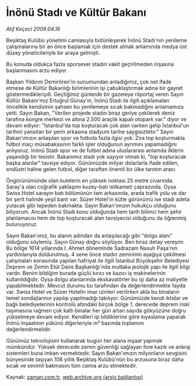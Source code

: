 # İnönü Stadı ve Kültür Bakanı

*Atıf Keçeci 2009.04.16*

<tr><td class="metin" colspan="2" style="padding-top: 20px; padding-left: 5px; padding-right: 10px;">Beşiktaş Kulübü yönetimi camiasıyla bütünleşerek İnönü Stadı'nın yenileme çalışmalarına bir an önce başlamak için destek almak anlamında medya üst düzey yöneticileriyle bir araya gelmişti.</td></tr><tr><td class="metin" colspan="2" style="padding-top: 20px; padding-left: 5px; padding-right: 10px;"><p>Bu konuda oldukça fazla sporsever stadın vakit geçirilmeden inşasına başlanmasını arzu ediyor.
<p> Başkan Yıldırım Demirören'in sunumundan anladığımız, çok net ifade etmese de Kültür Bakanlığı birimlerinin işi çabuklaştırmak adına bir gayret göstermedikleriydi. Geçtiğimiz günlerde bir gazeteye röportaj veren Sayın Kültür Bakanı'mız Ertuğrul Günay'ın, İnönü Stadı ile ilgili açıklamaları öncelikle kendisinin şahsen bu yenilemeye sıcak bakmadığını anlamamıza yetti. Sayın Bakan, "Verilen projede stadın biraz geriye çekilerek deniz tarafına kongre merkezi ve altına 2.500 araçlık kapalı otopark var." diyor ve devam ediyor: "İstanbul'da top koşturacak çok alan varken gelip İstanbul'un tarihini yansıtan bir yerin arkasına stadyum tarihe saygısızlıktır." Sayın Bakan'ımızın anlaşılan spor ve futbola fazla ilgisi yok. Zira top koşturmakla futbol maçı müsabakasının farklı işler olduğunun ayrımını yapamadığını anlıyoruz. İnönü Stadı spor ve de futbol adına uluslararası anlamda ilklerin yaşandığı bir tesistir. Bakanımız stadı yok sayıyor olmalı ki, "top koşturacak başka alanlar" tavsiye ediyor. Günümüzde milyar dolarlarla ifade edilen, endüstri haline gelen futbol, diğer taraftan önemli bir ülke tanıtım aracı.
<p> Öngörünümünde olan kulelerin en yüksek noktası 25 metre civarında. Saray'a olan coğrafik yaklaşımı kuzey-batı istikameti çaprazında. Oysa Swiss Hotel sarayın batı bölümünün tam arkasında, arada trafik yolu ve dar bir şerit halinde yeşil bant var. Süzer Hotel'in kütle görünümü ise stadı adeta yutacak gibi tepeden bakmakta. Sayın Bakan'ımızın hukukçu olduğunu biliyorum. Ancak İnönü Stadı konu olduğunda hem tarih bilimci hem şehir planlamacısı hem de top koşturacak alan tavsiyecisi olduğunu da öğrenmiş bulunuyoruz.
<p> Sayın Bakan'ımız, bu alanın adından da anlaşılacağı gibi "dolgu alanı" olduğunu söylemiş. Sayın Günay doğru söylüyor. Ben biraz detay vereyim. Bu bölge 1614 yıllarında I. Ahmet döneminde Sadrazam Nasuh Paşa'nın yardımlarıyla doldurulmuş. 4 sene önce stadın zemininin aşağıya çekilmesi çalışmaları esnasında yapılan hafriyat ile ilgili İstanbul Büyükşehir Belediyesi Deprem ve Zemin Etüt Daire Başkanlığı'nda mutlaka jeolojik yapı ile ilgili bilgi vardır. Benim bildiğim burada güçlü kırıcı ve kazıcı iş makinelerinin kullanıldığıdır. Oysa dolgu alanlarında ekskavatörler bu işi daha az maliyetle yapabilmektedir. Mevcut durumu bu tarafından da değerlendirmekte fayda var. Swiss Hotel ve Süzer Hotelin imar izinleri verilirken akla bu binaların temel sondajlarının yapılıp yapılmadığı takılıyor. Günümüzde kendi iktidar ve bağlı belediyelerinin kontrolü altındaki birçok bölge 1. derecede deprem riski taşımasına rağmen çok katlı binalar her gün artan sayıda gökyüzüne doğru yükselmeye devam ediyor. Kendileri işi bildiklerine göre kıyaslama yaparak İnönü inşaatının yükünü diğerleriyle m² bazında toplamını değerlendirmelidir.
<p> Günümüz teknolojisini kullanarak bugün her alana inşaat yapmak mümkündür. Yüksek derecede zemin güvenliği sağlayan fore kazık ve ankraj sistemleri buna imkan vermektedir. Sayın Bakan'ımızın milyonların sevgisini bünyesinde taşıyan 106 yıllık Beşiktaş Kulübü'nün bu arzusuna biraz daha sıcak ve sevimli bakmasını tüm camia arzu etmektedir.<br/></p></p></p></p></p></td></tr>

Kaynak: [zaman.com.tr](http://zaman.com.tr/yazar.do?yazino=837824), [web.archive.org (arşiv bağlantısı)](http://web.archive.org/web/20090417051645/http://zaman.com.tr:80/yazar.do?yazino=837824)
